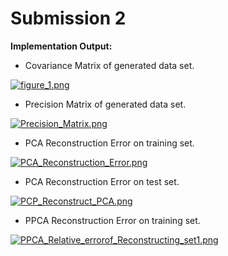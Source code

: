 Submission 2
=========

**Implementation Output:**

  * Covariance Matrix of generated data set.
  
  [![figure_1.png](https://s7.postimg.org/k5394omw7/figure_1.png)](https://postimg.org/image/k5394omw7/)

  * Precision Matrix of generated data set.
  
  [![Precision_Matrix.png](https://s7.postimg.org/mrnczd3hj/Precision_Matrix.png)](https://s7.postimg.org/mrnczd3hj/)

  * PCA Reconstruction Error on training set.
  
  [![PCA_Reconstruction_Error.png](https://s7.postimg.org/vipsfvxev/PCA_Reconstruction_Error.png)](https://s7.postimg.org/vipsfvxev/)

  * PCA Reconstruction Error on test set.
  
  [![PCP_Reconstruct_PCA.png](https://s7.postimg.org/fyn033co7/PCP_Reconstruct_PCA.png)](https://s7.postimg.org/fyn033co7/)

  * PPCA Reconstruction Error on training set.
  
  [![PPCA_Relative_errorof_Reconstructing_set1.png](https://s7.postimg.org/exmrdyvon/PPCA_Relative_errorof_Reconstructing_set1.png)](https://s7.postimg.org/exmrdyvon/)

